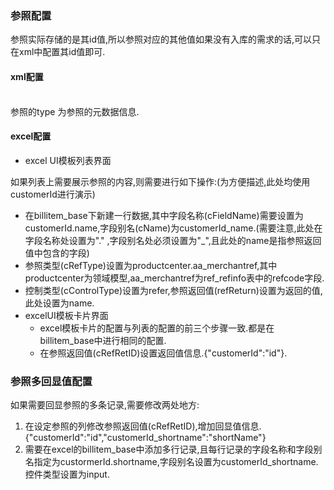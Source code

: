 <a name="qQhto"></a>
### 参照配置
参照实际存储的是其id值,所以参照对应的其他值如果没有入库的需求的话,可以只在xml中配置其id值即可.
<a name="JfJin"></a>
#### xml配置
<attribute name="customerId" columnName="customer_id" type="aa.merchant.Merchant" title="客户档案ID" iLength="64" isRequired="false"/><br />参照的type 为参照的元数据信息.

<a name="QW7CU"></a>
#### excel配置

- excel UI模板列表界面

如果列表上需要展示参照的内容,则需要进行如下操作:(为方便描述,此处均使用customerId进行演示)

  - 在billitem_base下新建一行数据,其中字段名称(cFieldName)需要设置为customerId.name,字段别名(cName)为customerId_name.(需要注意,此处在字段名称处设置为"." ,字段别名处必须设置为"_",且此处的name是指参照返回值中包含的字段)
  - 参照类型(cRefType)设置为productcenter.aa_merchantref,其中productcenter为领域模型,aa_merchantref为ref_refinfo表中的refcode字段.
  - 控制类型(cControlType)设置为refer,参照返回值(refReturn)设置为返回的值,此处设置为name.
- excelUI模板卡片界面
  - excel模板卡片的配置与列表的配置的前三个步骤一致.都是在 billitem_base中进行相同的配置.
  - 在参照返回值(cRefRetID)设置返回值信息.{"customerId":"id"}.
<a name="V9Iyy"></a>
### 参照多回显值配置

如果需要回显参照的多条记录,需要修改两处地方:

1. 在设定参照的列修改参照返回值(cRefRetID),增加回显值信息.{"customerId":"id","customerId_shortname":"shortName"}
1. 需要在excel的billitem_base中添加多行记录,且每行记录的字段名称和字段别名指定为custormerId.shortname,字段别名设置为customerId_shortname.控件类型设置为input.